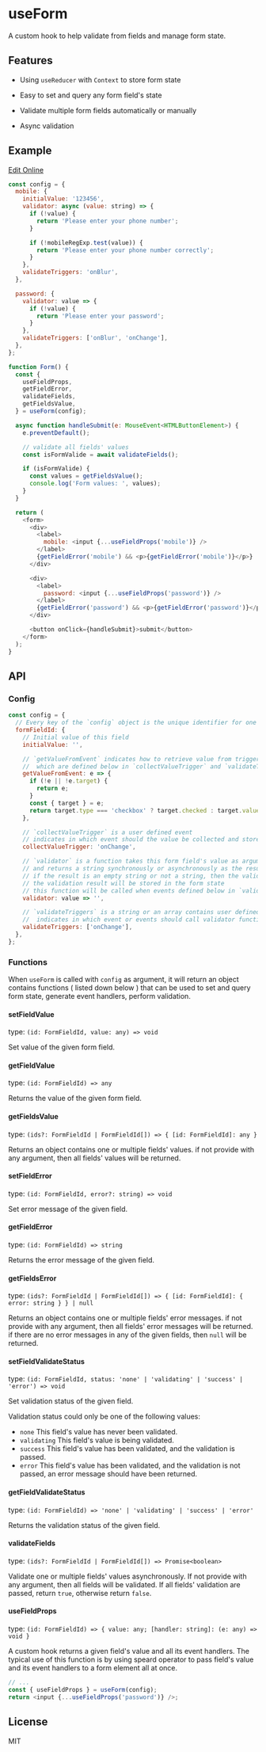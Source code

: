 # useForm

A custom hook to help validate from fields and manage form state.

## Features

- Using `useReducer` with `Context` to store form state

- Easy to set and query any form field's state

- Validate multiple form fields automatically or manually

- Async validation

## Example

[Edit Online](https://codesandbox.io/s/useform-example-y90m3)

```javascript
const config = {
  mobile: {
    initialValue: '123456',
    validator: async (value: string) => {
      if (!value) {
        return 'Please enter your phone number';
      }

      if (!mobileRegExp.test(value)) {
        return 'Please enter your phone number correctly';
      }
    },
    validateTriggers: 'onBlur',
  },

  password: {
    validator: value => {
      if (!value) {
        return 'Please enter your password';
      }
    },
    validateTriggers: ['onBlur', 'onChange'],
  },
};

function Form() {
  const {
    useFieldProps,
    getFieldError,
    validateFields,
    getFieldsValue,
  } = useForm(config);

  async function handleSubmit(e: MouseEvent<HTMLButtonElement>) {
    e.preventDefault();

    // validate all fields' values
    const isFormValide = await validateFields();

    if (isFormValide) {
      const values = getFieldsValue();
      console.log('Form values: ', values);
    }
  }

  return (
    <form>
      <div>
        <label>
          mobile: <input {...useFieldProps('mobile')} />
        </label>
        {getFieldError('mobile') && <p>{getFieldError('mobile')}</p>}
      </div>

      <div>
        <label>
          password: <input {...useFieldProps('password')} />
        </label>
        {getFieldError('password') && <p>{getFieldError('password')}</p>}
      </div>

      <button onClick={handleSubmit}>submit</button>
    </form>
  );
}
```

## API

### Config

```javascript
const config = {
  // Every key of the `config` object is the unique identifier for one form field
  formFieldId: {
    // Initial value of this field
    initialValue: '',

    // `getValueFromEvent` indicates how to retrieve value from triggers
    //  which are defined below in `collectValueTrigger` and `validateTriggers`
    getValueFromEvent: e => {
      if (!e || !e.target) {
        return e;
      }
      const { target } = e;
      return target.type === 'checkbox' ? target.checked : target.value;
    },

    // `collectValueTrigger` is a user defined event
    // indicates in which event should the value be collected and stored in the form state
    collectValueTrigger: 'onChange',

    // `validator` is a function takes this form field's value as argument
    // and returns a string synchronously or asynchronously as the result of the validation
    // if the result is an empty string or not a string, then the validation is considered to be passed
    // the validation result will be stored in the form state
    // this function will be called when events defined below in `validateTriggers` are triggered
    validator: value => '',

    // `validateTriggers` is a string or an array contains user defined events
    //  indicates in which event or events should call validator function
    validateTriggers: ['onChange'],
  },
};
```

### Functions

When `useForm` is called with `config` as argument, it will return an object contains functions ( listed down below ) that can be used to set and query form state, generate event handlers, perform validation.

#### setFieldValue

type: `(id: FormFieldId, value: any) => void`

Set value of the given form field.

#### getFieldValue

type: `(id: FormFieldId) => any`

Returns the value of the given form field.

#### getFieldsValue

type: `(ids?: FormFieldId | FormFieldId[]) => { [id: FormFieldId]: any }`

Returns an object contains one or multiple fields' values.
if not provide with any argument, then all fields' values will be returned.

#### setFieldError

type: `(id: FormFieldId, error?: string) => void`

Set error message of the given field.

#### getFieldError

type: `(id: FormFieldId) => string`

Returns the error message of the given field.

#### getFieldsError

type: `(ids?: FormFieldId | FormFieldId[]) => { [id: FormFieldId]: { error: string } } | null`

Returns an object contains one or multiple fields' error messages.
if not provide with any argument, then all fields' error messages will be returned.
if there are no error messages in any of the given fields, then `null` will be returned.

#### setFieldValidateStatus

type: `(id: FormFieldId, status: 'none' | 'validating' | 'success' | 'error') => void`

Set validation status of the given field.

Validation status could only be one of the following values:

- `none` This field's value has never been validated.
- `validating` This field's value is being validated.
- `success` This field's value has been validated, and the validation is passed.
- `error` This field's value has been validated, and the validation is not passed, an error message should have been returned.

#### getFieldValidateStatus

type: `(id: FormFieldId) => 'none' | 'validating' | 'success' | 'error'`

Returns the validation status of the given field.

#### validateFields

type: `(ids?: FormFieldId | FormFieldId[]) => Promise<boolean>`

Validate one or multiple fields' values asynchronously.
If not provide with any argument, then all fields will be validated.
If all fields' validation are passed, return `true`, otherwise return `false`.

#### useFieldProps

type: `(id: FormFieldId) => { value: any; [handler: string]: (e: any) => void }`

A custom hook returns a given field's value and all its event handlers.
The typical use of this function is by using speard operator to pass field's value and its event handlers to a form element all at once.

```js
// ...
const { useFieldProps } = useForm(config);
return <input {...useFieldProps('password')} />;
```

## License

MIT
